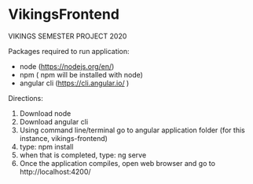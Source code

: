 # VikingsFrontend
VIKINGS
SEMESTER PROJECT 2020

Packages required to run application:
- node (https://nodejs.org/en/)
- npm ( npm will be installed with node)
- angular cli (https://cli.angular.io/ )

Directions:
1) Download node 
2) Download angular cli
3) Using command line/terminal go to angular application folder (for this instance, vikings-frontend)
4) type: npm install
5) when that is completed, type: ng serve 
6) Once the application compiles, open web browser and go to http://localhost:4200/





